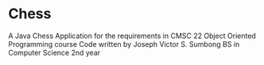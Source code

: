 # Chess
A Java Chess Application for the requirements in CMSC 22 Object Oriented Programming course
Code written by Joseph Victor S. Sumbong BS in Computer Science 2nd year
